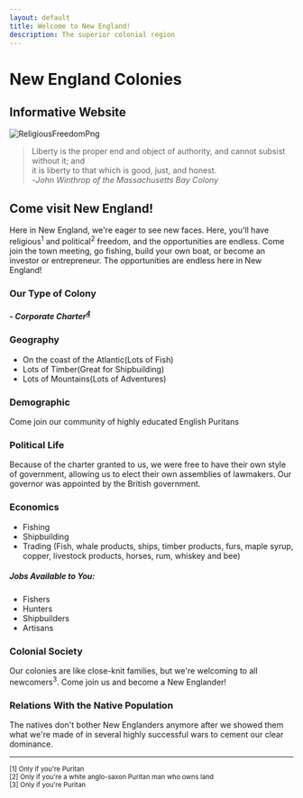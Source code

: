 ```yaml
---
layout: default
title: Welcome to New England!
description: The superior colonial region
---
```


# New England Colonies
## Informative Website

![ReligiousFreedomPng](https://i.ytimg.com/vi/IePvJ2Vlw2g/maxresdefault.jpg)
> Liberty is the proper end and object of authority, and cannot subsist without it; and  
> it is liberty to that which is good, just, and honest.  
>                                          -*John Winthrop of the Massachusetts Bay Colony*

## Come visit New England!
Here in New England, we're eager to see new faces. Here, you'll have religious<sup>1</sup> and political<sup>2</sup>
freedom, and the opportunities are endless. Come join the town meeting, go fishing, build your own boat, or become
an investor or entrepreneur. The opportunities are endless here in New England!



### Our Type of Colony
##### - Corporate Charter<sup>[4](https://indianapublicmedia.org/amomentofscience/files/2018/10/winding-by-nicholas-a-tonelli-via-flickr-940x627.jpg)</sup>


### Geography
* On the coast of the Atlantic(Lots of Fish)
<img src="https://indianapublicmedia.org/amomentofscience/files/2018/10/winding-by-nicholas-a-tonelli-via-flickr-940x627.jpg"
alt="New England Landscape" 
style="
position: absolute; 
width: 300px; 
height: auto; 
top: 1500px; 
left: 1000px;">  
* Lots of Timber(Great for Shipbuilding)
* Lots of Mountains(Lots of Adventures)



### Demographic
Come join our community of highly educated English Puritans

### Political Life
Because of the charter granted to us, we were free to have their own style of government, 
allowing us to elect their own assemblies of lawmakers. 
Our governor was appointed by the British government.

### Economics
* Fishing
* Shipbuilding
* Trading (Fish, whale products, ships, timber products, 
furs, maple syrup, copper, livestock products, horses, rum, whiskey and bee)

##### Jobs Available to You:
* Fishers
* Hunters
* Shipbuilders
* Artisans
<img src="https://upload.wikimedia.org/wikipedia/commons/1/1b/Pizarroshipbuilding.jpg" 
alt="Shipbuilding" 
style="
position: absolute;
width: 300px;
height: auto;
top: 2000px;
left: 1000px;
">

### Colonial Society
Our colonies are like close-knit families, but we're welcoming to all newcomers<sup>3</sup>.
Come join us and become a New Englander!


### Relations With the Native Population
The natives don't bother New Englanders anymore after we showed them what we're made of in several highly
successful wars to cement our clear dominance.

<!-- Test Comment -->
***
<sup>[1] Only if you're Puritan</sup>  
<sup>[2] Only if you're a white anglo-saxon Puritan man who owns land</sup>  
<sup>[3] Only if you're Puritan</sup>  